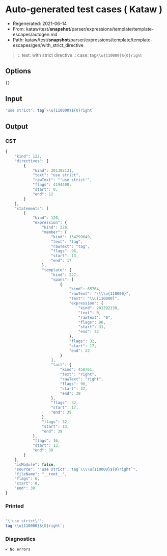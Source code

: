 # Auto-generated test cases ( Kataw )
- Regenerated: 2021-06-14
- From: kataw/test/__snapshot__/parser/expressions/template/template-escapes/autogen.md
- Path: kataw/test/__snapshot__/parser/expressions/template/template-escapes/gen/with_strict_directive
> :: test: with strict directive
> :: case: tag`\\u{110000}${0}right`
## Options

`````js
{}
`````
## Input

`````js
'use strict'; tag`\\u{110000}${0}right`
`````
## Output

### CST

```javascript
{
    "kind": 122,
    "directives": [
        {
            "kind": 201392131,
            "text": "use strict",
            "rawText": "'use strict'",
            "flags": 4194400,
            "start": 0,
            "end": 12
        }
    ],
    "statements": [
        {
            "kind": 120,
            "expression": {
                "kind": 226,
                "member": {
                    "kind": 134299649,
                    "text": "tag",
                    "rawText": "tag",
                    "flags": 96,
                    "start": 13,
                    "end": 17
                },
                "template": {
                    "kind": 227,
                    "spans": [
                        {
                            "kind": 65764,
                            "rawText": "\\\\u{110000}",
                            "text": "\\u{110000}",
                            "expression": {
                                "kind": 201392130,
                                "text": 0,
                                "rawText": "0",
                                "flags": 96,
                                "start": 31,
                                "end": 32
                            },
                            "flags": 32,
                            "start": 17,
                            "end": 32
                        }
                    ],
                    "tail": {
                        "kind": 458761,
                        "text": "right",
                        "rawText": "right",
                        "flags": 96,
                        "start": 32,
                        "end": 39
                    },
                    "flags": 32,
                    "start": 17,
                    "end": 39
                },
                "flags": 32,
                "start": 13,
                "end": 39
            },
            "flags": 16,
            "start": 13,
            "end": 39
        }
    ],
    "isModule": false,
    "source": "'use strict'; tag`\\\\u{110000}${0}right`",
    "fileName": "__root__",
    "flags": 0,
    "start": 0,
    "end": 39
}
```

### Printed

```javascript

'\'use strict\'';
tag`\\u{110000}${0}right`;

```

### Diagnostics

```javascript
✔ No errors
```

